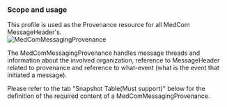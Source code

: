 ### Scope and usage 
This profile is used as the Provenance resource for all MedCom MessageHeader's.
<img alt="MedComMessagingProvenance" src="./MedComMessagingProvenance.png" style="float:none; display:block; margin-left:auto; margin-right:auto;" />

The MedComMessagingProvenance handles message threads and information about the involved organization, reference to MessageHeader related to provenance and reference to what-event (what is the event that initiated a message).

Please refer to the tab "Snapshot Table(Must support)" below for the definition of the required content of a MedComMessagingProvenance.

